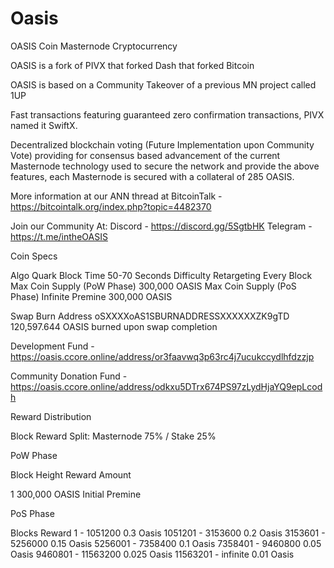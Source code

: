 # Oasis

OASIS Coin Masternode Cryptocurrency

OASIS is a fork of PIVX that forked Dash that forked Bitcoin

OASIS is based on a Community Takeover of a previous MN project called 1UP

Fast transactions featuring guaranteed zero confirmation transactions, PIVX named it SwiftX.

Decentralized blockchain voting (Future Implementation upon Community Vote) providing for consensus based advancement of the current Masternode technology used to secure the network and provide the above features, each Masternode is secured with a collateral of 285 OASIS.

More information at our ANN thread at BitcoinTalk - https://bitcointalk.org/index.php?topic=4482370

Join our Community At:
Discord - https://discord.gg/5SgtbHK
Telegram - https://t.me/intheOASIS

Coin Specs

Algo	                 Quark
Block Time	           50-70 Seconds
Difficulty Retargeting	Every Block
Max Coin Supply (PoW Phase)	300,000 OASIS
Max Coin Supply (PoS Phase)	Infinite
Premine	               300,000 OASIS 

Swap Burn Address oSXXXXoAS1SBURNADDRESSXXXXXXZK9gTD 120,597.644 OASIS burned upon swap completion

Development Fund - https://oasis.ccore.online/address/or3faavwq3p63rc4j7ucukccydlhfdzzjp

Community Donation Fund - https://oasis.ccore.online/address/odkxu5DTrx674PS97zLydHjaYQ9epLcodh




Reward Distribution

Block Reward Split: Masternode 75% / Stake 25%

PoW Phase

Block Height	              Reward Amount	

1	                          300,000 OASIS	Initial Premine

PoS Phase

Blocks	                    Reward
1 - 1051200	                0.3 Oasis
1051201 - 3153600	          0.2 Oasis
3153601 - 5256000	          0.15 Oasis
5256001 - 7358400	          0.1 Oasis
7358401 - 9460800	          0.05 Oasis
9460801 - 11563200	        0.025 Oasis
11563201 - infinite	        0.01 Oasis
